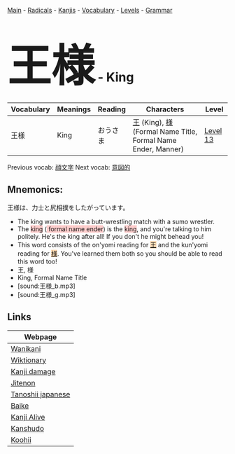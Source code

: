 <style> bigfont {font-size: 100px}</style>
[Main](../README.md) -
[Radicals](../radicals.md) -
[Kanjis](../kanjis.md) -
[Vocabulary](../vocabulary.md) -
[Levels](../levels.md) -
[Grammar](../grammar.md)
# <bigfont> 王様</bigfont> - King 

| Vocabulary | Meanings | Reading | Characters | Level |
| --- | --- | --- | --- | --- |
| 王様 | King | おうさま |  [王](../kanjis/王.md) (King), [様](../kanjis/様.md) (Formal Name Title, Formal Name Ender, Manner) | [Level 13](../levels/wk_level13.md) |

Previous vocab: [顔文字](顔文字.md) Next vocab: [意図的](意図的.md) 

## Mnemonics:
王様は、力士と尻相撲をしたがっています。
* The king wants to have a butt-wrestling match with a sumo wrestler.
* The <span style="background-color:#ffcccb"> king</span> (<span style="background-color:#ffcccb"> formal name ender</span>) is the <span style="background-color:#ffcccb"> king</span>, and you're talking to him politely. He's the king after all! If you don't he might behead you!
* This word consists of the on'yomi reading for <span style="background-color:#fed8b1"> [王](https://jisho.org/search/王)</span> and the kun'yomi reading for <span style="background-color:#fed8b1"> [様](https://jisho.org/search/様)</span>. You've learned them both so you should be able to read this word too!
* 王, 様
* King, Formal Name Title
* [sound:王様_b.mp3]
* [sound:王様_g.mp3]


## Links 

| Webpage |
| --- |
| [Wanikani          ](https://www.wanikani.com/kanji/王様) |
| [Wiktionary        ](https://en.wiktionary.org/wiki/王様) |
| [Kanji damage      ](http://www.kanjidamage.com/kanji/search?utf8=✓&q=王様) |
| [Jitenon           ](https://jitenon.com/kanji/王様) |
| [Tanoshii japanese ](https://www.tanoshiijapanese.com/dictionary/kanji.cfm?k=王様) |
| [Baike             ](https://baike.baidu.com/item/王様) |
| [Kanji Alive       ](https://app.kanjialive.com/王様) |
| [Kanshudo          ](https://www.kanshudo.com/searchmn?q=王様) |
| [Koohii            ](https://kanji.koohii.com/study/kanji/王様) |
